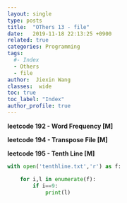 ```yaml
---
layout: single
type: posts
title:  "OThers 13 - file"
date:   2019-11-18 22:13:25 +0900
related: true
categories: Programming
tags:
  #- Index
  - Others
  - file
author:  Jiexin Wang
classes:  wide
toc: true
toc_label: "Index"
author_profile: true
---
```


**leetcode 192 - Word Frequency [M]**  

**leetcode 194 - Transpose File [M]**

**leetcode 195 - Tenth Line [M]**   

```python
with open('tenthline.txt','r') as f:

    for i,l in enumerate(f):
        if i==9:
            print(l)
```
